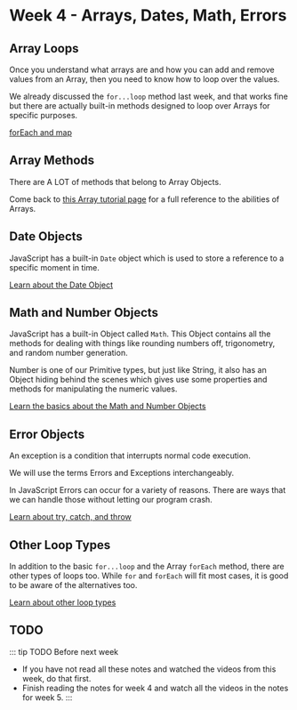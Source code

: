 # Week 4 - Arrays, Dates, Math, Errors

## Array Loops

Once you understand what arrays are and how you can add and remove values from an Array, then you need to know how to loop over the values.

We already discussed the `for...loop` method last week, and that works fine but there are actually built-in methods designed to loop over Arrays for specific purposes.

[forEach and map](./foreach.md)

## Array Methods

There are A LOT of methods that belong to Array Objects.

Come back to [this Array tutorial page](./methods.md) for a full reference to the abilities of Arrays.

## Date Objects

JavaScript has a built-in `Date` object which is used to store a reference to a specific moment in time.

[Learn about the Date Object](./date.md)

## Math and Number Objects

JavaScript has a built-in Object called `Math`. This Object contains all the methods for dealing with things like rounding numbers off, trigonometry, and random number generation.

Number is one of our Primitive types, but just like String, it also has an Object hiding behind the scenes which gives use some properties and methods for manipulating the numeric values.

[Learn the basics about the Math and Number Objects](./math.md)

## Error Objects

An exception is a condition that interrupts normal code execution.

We will use the terms Errors and Exceptions interchangeably.

In JavaScript Errors can occur for a variety of reasons. There are ways that we can handle those without letting our program crash.

[Learn about try, catch, and throw](./throw.md)

## Other Loop Types

In addition to the basic `for...loop` and the Array `forEach` method, there are other types of loops too. While `for` and `forEach` will fit most cases, it is good to be aware of the alternatives too.

[Learn about other loop types](./loops.md)

## TODO

::: tip TODO Before next week

- If you have not read all these notes and watched the videos from this week, do that first.
- Finish reading the notes for week 4 and watch all the videos in the notes for week 5.
  :::
